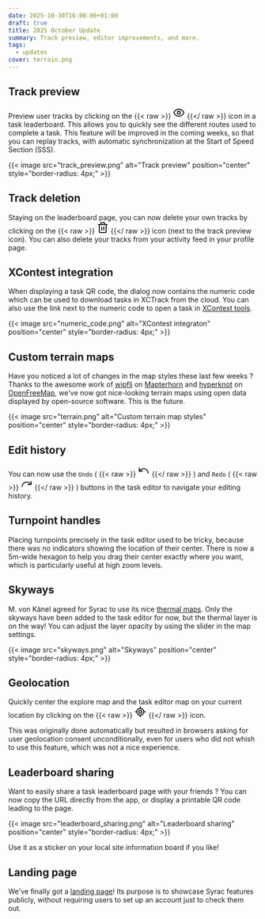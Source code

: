 ```yaml
---
date: 2025-10-30T16:00:00+01:00
draft: true
title: 2025 October Update
summary: Track preview, editor improvements, and more.
tags:
  - updates
cover: terrain.png
---
```


## Track preview

Preview user tracks by clicking on the
{{< raw >}}
<svg xmlns="http://www.w3.org/2000/svg" width="24" height="24" viewBox="0 0 24 24" fill="none" stroke="currentColor" stroke-width="2" stroke-linecap="round" stroke-linejoin="round" class="lucide lucide-eye-icon lucide-eye"><path d="M2.062 12.348a1 1 0 0 1 0-.696 10.75 10.75 0 0 1 19.876 0 1 1 0 0 1 0 .696 10.75 10.75 0 0 1-19.876 0"/><circle cx="12" cy="12" r="3"/></svg>
{{</ raw >}}
icon in a task leaderboard.
This allows you to quickly see the different routes used to complete a task.
This feature will be improved in the coming weeks, so that you can replay tracks, with automatic synchronization at the Start of Speed Section (SSS).

{{< image src="track_preview.png" alt="Track preview" position="center" style="border-radius: 4px;" >}}

## Track deletion

Staying on the leaderboard page, you can now delete your own tracks by clicking on the
{{< raw >}}
<svg xmlns="http://www.w3.org/2000/svg" width="24" height="24" viewBox="0 0 24 24" fill="none" stroke="currentColor" stroke-width="2" stroke-linecap="round" stroke-linejoin="round" class="lucide lucide-trash2-icon lucide-trash-2"><path d="M10 11v6"/><path d="M14 11v6"/><path d="M19 6v14a2 2 0 0 1-2 2H7a2 2 0 0 1-2-2V6"/><path d="M3 6h18"/><path d="M8 6V4a2 2 0 0 1 2-2h4a2 2 0 0 1 2 2v2"/></svg>
{{</ raw >}}
icon (next to the track preview icon).
You can also delete your tracks from your activity feed in your profile page.

## XContest integration

When displaying a task QR code, the dialog now contains the numeric code which can be used to download tasks in XCTrack from the cloud.
You can also use the link next to the numeric code to open a task in [XContest tools](https://tools.xcontest.org/xctsk).

{{< image src="numeric_code.png" alt="XContest integraton" position="center" style="border-radius: 4px;" >}}

## Custom terrain maps

Have you noticed a lot of changes in the map styles these last few weeks ?
Thanks to the awesome work of [wipfli](https://github.com/wipfli) on [Mapterhorn](https://mapterhorn.com/) and [hyperknot](https://hyperknot.com/) on [OpenFreeMap](https://openfreemap.org/), we've now got nice-looking terrain maps using open data displayed by open-source software. This is the future.

{{< image src="terrain.png" alt="Custom terrain map styles" position="center" style="border-radius: 4px;" >}}

## Edit history

You can now use the `Undo` (
{{< raw >}}
<svg xmlns="http://www.w3.org/2000/svg" width="24" height="24" viewBox="0 0 24 24" fill="none" stroke="currentColor" stroke-width="2" stroke-linecap="round" stroke-linejoin="round" class="lucide lucide-undo-icon lucide-undo"><path d="M3 7v6h6"/><path d="M21 17a9 9 0 0 0-9-9 9 9 0 0 0-6 2.3L3 13"/></svg>
{{</ raw >}}
) and `Redo` (
{{< raw >}}
<svg xmlns="http://www.w3.org/2000/svg" width="24" height="24" viewBox="0 0 24 24" fill="none" stroke="currentColor" stroke-width="2" stroke-linecap="round" stroke-linejoin="round" class="lucide lucide-redo-icon lucide-redo"><path d="M21 7v6h-6"/><path d="M3 17a9 9 0 0 1 9-9 9 9 0 0 1 6 2.3l3 2.7"/></svg>
{{</ raw >}}
) buttons in the task editor to navigate your editing history.

## Turnpoint handles

Placing turnpoints precisely in the task editor used to be tricky, because there was no indicators showing the location of their center.
There is now a 5m-wide hexagon to help you drag their center exactly where you want, which is particularly useful at high zoom levels.

## Skyways

M. von Känel agreed for Syrac to use its nice [thermal maps](https://thermal.kk7.ch/).
Only the skyways have been added to the task editor for now, but the thermal layer is on the way!
You can adjust the layer opacity by using the slider in the map settings.

{{< image src="skyways.png" alt="Skyways" position="center" style="border-radius: 4px;" >}}

## Geolocation

Quickly center the explore map and the task editor map on your current location by clicking on the
{{< raw >}}
<svg xmlns="http://www.w3.org/2000/svg" width="24" height="24" viewBox="0 0 24 24" fill="none" stroke="currentColor" stroke-width="2" stroke-linecap="round" stroke-linejoin="round" class="lucide lucide-locate-fixed-icon lucide-locate-fixed"><line x1="2" x2="5" y1="12" y2="12"/><line x1="19" x2="22" y1="12" y2="12"/><line x1="12" x2="12" y1="2" y2="5"/><line x1="12" x2="12" y1="19" y2="22"/><circle cx="12" cy="12" r="7"/><circle cx="12" cy="12" r="3"/></svg>
{{</ raw >}}
icon.

This was originally done automatically but resulted in browsers asking for user geolocation consent unconditionally, even for users who did not whish to use this feature, which was not a nice experience.

## Leaderboard sharing

Want to easily share a task leaderboard page with your friends ?
You can now copy the URL directly from the app, or display a printable QR code leading to the page.

{{< image src="leaderboard_sharing.png" alt="Leaderboard sharing" position="center" style="border-radius: 4px;" >}}

Use it as a sticker on your local site information board if you like!

## Landing page

We've finally got a [landing page](http://syrac.org/)!
Its purpose is to showcase Syrac features publicly, without requiring users to set up an account just to check them out.
